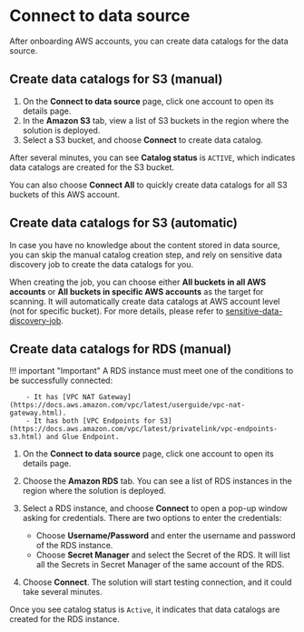 # Connect to data source
After onboarding AWS accounts, you can create data catalogs for the data source.

## Create data catalogs for S3 (manual)

1. On the **Connect to data source** page, click one account to open its details page.
2. In the **Amazon S3** tab, view a list of S3 buckets in the region where the solution is deployed. 
3. Select a S3 bucket, and choose **Connect** to create data catalog. 

After several minutes, you can see **Catalog status** is `ACTIVE`, which indicates data catalogs are created for the S3 bucket. 

You can also choose **Connect All** to quickly create data catalogs for all S3 buckets of this AWS account.

## Create data catalogs for S3 (automatic)

In case you have no knowledge about the content stored in data source, you can skip the manual catalog creation step, and rely on sensitive data discovery job to create the data catalogs for you.

When creating the job, you can choose either **All buckets in all AWS accounts** or **All buckets in specific AWS accounts** as the target for scanning. It will automatically create data catalogs at AWS account level (not for specific bucket). For more details, please refer to [sensitive-data-discovery-job](discovery-job-create.md).


## Create data catalogs for RDS (manual)

!!! important "Important"
        A RDS instance must meet one of the conditions to be successfully connected:
        
        - It has [VPC NAT Gateway](https://docs.aws.amazon.com/vpc/latest/userguide/vpc-nat-gateway.html).
        - It has both [VPC Endpoints for S3](https://docs.aws.amazon.com/vpc/latest/privatelink/vpc-endpoints-s3.html) and Glue Endpoint.

1. On the **Connect to data source** page, click one account to open its details page.
2. Choose the **Amazon RDS** tab. You can see a list of RDS instances in the region where the solution is deployed. 
3. Select a RDS instance, and choose **Connect** to open a pop-up window asking for credentials. There are two options to enter the credentials:
    - Choose **Username/Password** and enter the username and password of the RDS instance.
    - Choose **Secret Manager** and select the Secret of the RDS. It will list all the Secrets in Secret Manager of the same account of the RDS.

4. Choose **Connect**. The solution will start testing connection, and it could take several minutes.

Once you see catalog status is `Active`, it indicates that data catalogs are created for the RDS instance. 


